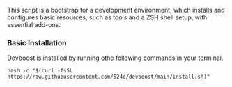 This script is a bootstrap for a development environment, which installs and configures basic resources, such as tools and a ZSH shell setup, with essential add-ons.

### Basic Installation

Devboost is installed by running othe following commands in your terminal.

`bash -c "$(curl -fsSL https://raw.githubusercontent.com/524c/devboost/main/install.sh)"`
